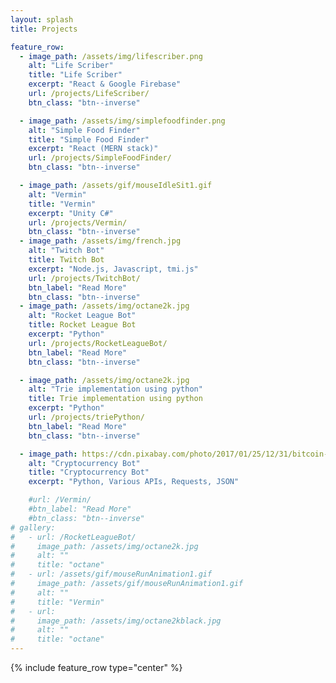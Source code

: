 ```yaml
---
layout: splash
title: Projects

feature_row:
  - image_path: /assets/img/lifescriber.png
    alt: "Life Scriber"
    title: "Life Scriber"
    excerpt: "React & Google Firebase"
    url: /projects/LifeScriber/
    btn_class: "btn--inverse"

  - image_path: /assets/img/simplefoodfinder.png
    alt: "Simple Food Finder"
    title: "Simple Food Finder"
    excerpt: "React (MERN stack)"
    url: /projects/SimpleFoodFinder/
    btn_class: "btn--inverse"

  - image_path: /assets/gif/mouseIdleSit1.gif
    alt: "Vermin"
    title: "Vermin"
    excerpt: "Unity C#"
    url: /projects/Vermin/
    btn_class: "btn--inverse"
  - image_path: /assets/img/french.jpg
    alt: "Twitch Bot"
    title: Twitch Bot
    excerpt: "Node.js, Javascript, tmi.js"
    url: /projects/TwitchBot/
    btn_label: "Read More"
    btn_class: "btn--inverse"
  - image_path: /assets/img/octane2k.jpg
    alt: "Rocket League Bot"
    title: Rocket League Bot
    excerpt: "Python"
    url: /projects/RocketLeagueBot/
    btn_label: "Read More"
    btn_class: "btn--inverse"

  - image_path: /assets/img/octane2k.jpg
    alt: "Trie implementation using python"
    title: Trie implementation using python
    excerpt: "Python"
    url: /projects/triePython/
    btn_label: "Read More"
    btn_class: "btn--inverse"

  - image_path: https://cdn.pixabay.com/photo/2017/01/25/12/31/bitcoin-2007769__340.jpg
    alt: "Cryptocurrency Bot"
    title: "Cryptocurrency Bot"
    excerpt: "Python, Various APIs, Requests, JSON"

    #url: /Vermin/
    #btn_label: "Read More"
    #btn_class: "btn--inverse"
# gallery:
#   - url: /RocketLeagueBot/
#     image_path: /assets/img/octane2k.jpg
#     alt: ""
#     title: "octane"
#   - url: /assets/gif/mouseRunAnimation1.gif
#     image_path: /assets/gif/mouseRunAnimation1.gif
#     alt: ""
#     title: "Vermin"
#   - url:
#     image_path: /assets/img/octane2kblack.jpg
#     alt: ""
#     title: "octane"
---
```


<!-- ## A short list of Personal Projects: -->

{% include feature_row type="center" %}
